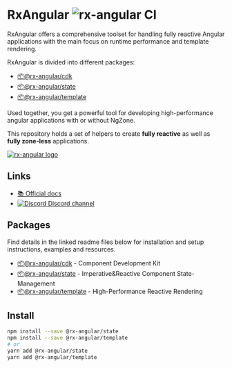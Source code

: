 # RxAngular ![rx-angular CI](https://github.com/rx-angular/rx-angular/workflows/rx-angular%20CI/badge.svg?branch=master)

RxAngular offers a comprehensive toolset for handling fully reactive Angular applications with the main focus on runtime
performance and template rendering.

RxAngular is divided into different packages:

- [📦@rx-angular/cdk](https://github.com/rx-angular/rx-angular/tree/master/libs/cdk/README.md)
- [📦@rx-angular/state](https://github.com/rx-angular/rx-angular/tree/master/libs/state/README.md)
- [📦@rx-angular/template](https://github.com/rx-angular/rx-angular/tree/master/libs/template/README.md)

Used together, you get a powerful tool for developing high-performance angular applications with or without NgZone.

This repository holds a set of helpers to create **fully reactive** as well as **fully zone-less** applications.

[![rx-angular logo](https://raw.githubusercontent.com/rx-angular/rx-angular/master/docs/images/rx-angular_logo.png)](https://www.rx-angular.io/)
## Links

- [📚 Official docs](https://www.rx-angular.io/)
- [![Discord](https://icongr.am/material/discord.svg?size=16&color=7289da) Discord channel](https://discord.com/invite/XWWGZsQ)

## Packages

Find details in the linked readme files below for installation and setup instructions, examples and resources.

- [📦@rx-angular/cdk](https://github.com/rx-angular/rx-angular/tree/master/libs/cdk/README.md) - Component Development Kit
- [📦@rx-angular/state](https://github.com/rx-angular/rx-angular/tree/master/libs/state/README.md) - Imperative&Reactive Component State-Management
- [📦@rx-angular/template](https://github.com/rx-angular/rx-angular/tree/master/libs/template/README.md) - High-Performance Reactive Rendering

## Install

```bash
npm install --save @rx-angular/state
npm install --save @rx-angular/template
# or
yarn add @rx-angular/state
yarn add @rx-angular/template
```
